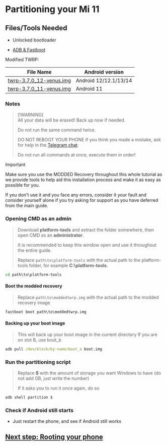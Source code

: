 # Partitioning your Mi 11

## Files/Tools Needed

- Unlocked bootloader

- [ADB & Fastboot](https://developer.android.com/studio/releases/platform-tools)

Modified TWRP:

| File Name                                       | Android version |
|-------------------------------------------------|-----------------|
| [twrp-3.7.0_12-venus.img](https://github.com/woa-venus/Xiaomi11-Guides/raw/main/Files/twrp-3.7.0_12-venus.img) | Android 12/12.1/13/14 |
| [twrp-3.7.0_11-venus.img](https://github.com/woa-venus/Xiaomi11-Guides/raw/main/Files/twrp-3.7.0_11-venus.img) | Android 11 |

### Notes
>
> [!WARNING]  
> All your data will be erased! Back up now if needed.
>
> Do not run the same command twice.
>
> DO NOT REBOOT YOUR PHONE if you think you made a mistake, ask for help in the [Telegram chat](https://t.me/winonvenus).
>
> Do not run all commands at once, execute them in order!

> [!IMPORTANT]
> Make sure you use the MODDED Recovery throughout this whole tutorial as we provide tools to help aid this installation process and make it as easy as possible for you.
>
> If you don't use it and you face any errors, consider it your fault and consider yourself alone if you try asking for support as you have deferred from the main guide.

### Opening CMD as an admin
>
> Download **platform-tools** and extract the folder somewhere, then open CMD as an **administrator**.
>
> It is recommended to keep this window open and use it throughout the entire guide.
>
> Replace `path\to\platform-tools` with the actual path to the platform-tools folder, for example **C:\platform-tools**.

```cmd
cd path\to\platform-tools
```

#### Boot the modded recovery
>
> Replace `path\to\moddedtwrp.img` with the actual path to the modded recovery image

```cmd
fastboot boot path\to\moddedtwrp.img
```

#### Backing up your boot image
>
> This will back up your boot image in the current directory
> If you are on slot B, use boot_b

```cmd
adb pull /dev/block/by-name/boot_a boot.img
```

### Run the partitioning script
>
> Replace **$** with the amount of storage you want Windows to have (do not add GB, just write the number)
>
> If it asks you to run it once again, do so

```cmd
adb shell partition $
```

### Check if Android still starts

- Just restart the phone, and see if Android still works

## [Next step: Rooting your phone](2-root.md)
